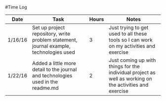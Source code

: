 #Time Log

| Date | Task | Hours | Notes   |
|------|------|-------|------   |
| 1/16/16| Set up project repository, write problem statement, journal example, technologies used| 3 | Just trying to get used to all these tools so I can work on my activities and exercise|
| 1/22/16 | Added a little more detail to the journal and technologies used in the readme.md   | 2  |  Just coming up with things for the individual project as well as working on the activities and exercise |